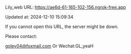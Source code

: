 Lily_web URL: https://ae6d-61-165-102-156.ngrok-free.app

Updated at: 2024-12-10 15:09:34

If you cannot open this URL, the server might be down.

Please contact: 

goley04@foxmail.com Or Wechat:GL_yeaH